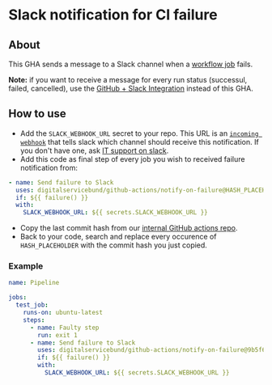 # Slack notification for CI failure

## About

This GHA sends a message to a Slack channel when a [workflow job](https://docs.github.com/en/actions/learn-github-actions/understanding-github-actions#jobs) fails.

**Note:** if you want to receive a message for every run status (successul, failed, cancelled), use the [GitHub + Slack Integration](https://github.com/integrations/slack#actions-workflow-notifications) instead of this GHA.

## How to use

- Add the `SLACK_WEBHOOK_URL` secret to your repo. This URL is an [`incoming webhook`](https://api.slack.com/legacy/custom-integrations/messaging/webhooks) that tells slack which channel should receive this notification. If you don't have one, ask [IT support on slack](https://digitalservicebund.slack.com/archives/C02SB73D90F).
- Add this code as final step of every job you wish to received failure notification from:

```yaml
- name: Send failure to Slack
  uses: digitalservicebund/github-actions/notify-on-failure@HASH_PLACEHOLDER
  if: ${{ failure() }}
  with:
    SLACK_WEBHOOK_URL: ${{ secrets.SLACK_WEBHOOK_URL }}
```
- Copy the last commit hash from our [internal GitHub actions repo](https://github.com/digitalservicebund/github-actions/commits/main/notify-on-failure).
- Back to your code, search and replace every occurence of `HASH_PLACEHOLDER` with the commit hash you just copied.

### Example

```yaml
name: Pipeline

jobs:
  test_job:
    runs-on: ubuntu-latest
    steps:
      - name: Faulty step
        run: exit 1
      - name: Send failure to Slack
        uses: digitalservicebund/github-actions/notify-on-failure@9b5f6d80e0ba554a41753b05b12c61c461fca956
        if: ${{ failure() }}
        with:
          SLACK_WEBHOOK_URL: ${{ secrets.SLACK_WEBHOOK_URL }}
```
